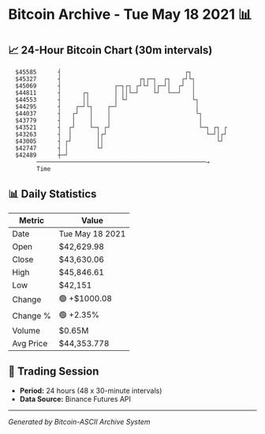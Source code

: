 # Bitcoin Archive - Tue May 18 2021 📊

## 📈 24-Hour Bitcoin Chart (30m intervals)

```
  $45585      ┤                                   ┌┐           
  $45327      ┤                      ┌┐┌─┐  ┌┐   ┌┘└┐          
  $45069      ┤               ┌─┐┌┐ ┌┘└┘ │┌─┘│  ┌┘  │          
  $44811      ┤      ┌┐       │ ││└─┘    └┘  └──┘   │          
  $44553      ┤      ││       │ └┘                  └┐         
  $44295      ┤    ┌─┘└┐    ┌─┘                      │         
  $44037      ┤   ┌┘   │    │                        └┐        
  $43779      ┤   │    │    │                         │        
  $43521      ┤  ┌┘    └─┐ ┌┘                         └─┐ ┌┐ ┌ 
  $43263      ┤  │       │┌┘                            └─┘│┌┘ 
  $43005      ┤ ┌┘       ││                                └┘  
  $42747      ┤ │        └┘                                    
  $42489      ┼─┘                                              
        ────────────────────────────────────────────────→
        Time
```

## 📊 Daily Statistics

| Metric | Value |
|--------|-------|
| Date | Tue May 18 2021 |
| Open | $42,629.98 |
| Close | $43,630.06 |
| High | $45,846.61 |
| Low | $42,151 |
| Change | 🟢 +$1000.08 |
| Change % | 🟢 +2.35% |
| Volume | $0.65M |
| Avg Price | $44,353.778 |

## 📅 Trading Session

- **Period:** 24 hours (48 x 30-minute intervals)
- **Data Source:** Binance Futures API

---
*Generated by Bitcoin-ASCII Archive System*
